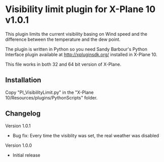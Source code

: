 Visibility limit plugin for X-Plane 10 v1.0.1
=============================================

This plugin limits the current visibility basing on Wind speed and the difference between the temperature and the dew point.

The plugin is written in Python so you need Sandy Barbour's Python Interface plugin available at http://xpluginsdk.org/ installed in X-Plane 10.

This file works in both 32 and 64 bit version of X-Plane.

Installation
------------

Copy "PI_VisibilityLimit.py" in the "X-Plane 10/Resources/plugins/PythonScripts" folder.

Changelog
---------

Version 1.0.1

- Bug fix: Every time the visiblity was set, the real weather was disabled

Version 1.0.0

- Initial release